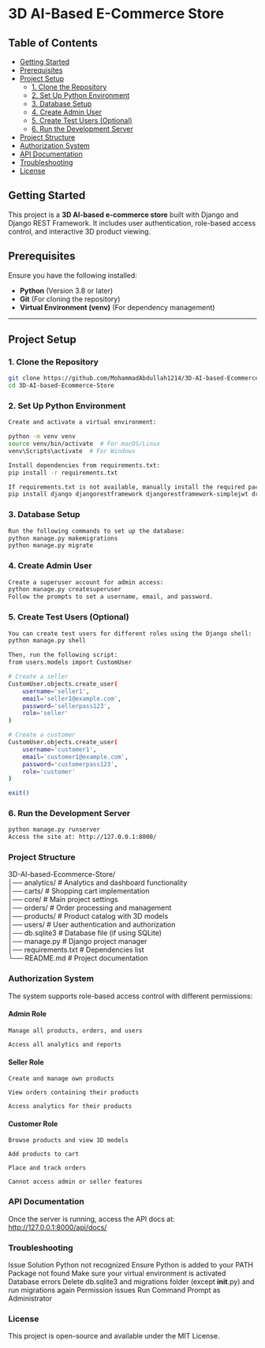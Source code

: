 # 3D AI-Based E-Commerce Store  

## Table of Contents  
- [Getting Started](#getting-started)  
- [Prerequisites](#prerequisites)  
- [Project Setup](#project-setup)  
  - [1. Clone the Repository](#1-clone-the-repository)  
  - [2. Set Up Python Environment](#2-set-up-python-environment)  
  - [3. Database Setup](#3-database-setup)  
  - [4. Create Admin User](#4-create-admin-user)  
  - [5. Create Test Users (Optional)](#5-create-test-users-optional)  
  - [6. Run the Development Server](#6-run-the-development-server)  
- [Project Structure](#project-structure)  
- [Authorization System](#authorization-system)  
- [API Documentation](#api-documentation)  
- [Troubleshooting](#troubleshooting)  
- [License](#license)  


## Getting Started  
This project is a **3D AI-based e-commerce store** built with Django and Django REST Framework. It includes user authentication, role-based access control, and interactive 3D product viewing.  


## Prerequisites  
Ensure you have the following installed:  

- **Python** (Version 3.8 or later)  
- **Git** (For cloning the repository)  
- **Virtual Environment (venv)** (For dependency management)  

---

## Project Setup  

### 1. Clone the Repository  

```bash
git clone https://github.com/MohammadAbdullah1214/3D-AI-based-Ecommerce-Store.git  
cd 3D-AI-based-Ecommerce-Store  
```

### 2. Set Up Python Environment
```bash
Create and activate a virtual environment:

python -m venv venv  
source venv/bin/activate  # For macOS/Linux  
venv\Scripts\activate  # For Windows  

Install dependencies from requirements.txt:
pip install -r requirements.txt  

If requirements.txt is not available, manually install the required packages:
pip install django djangorestframework djangorestframework-simplejwt drf-spectacular pillow  
```

### 3. Database Setup
```bash
Run the following commands to set up the database:
python manage.py makemigrations  
python manage.py migrate  
```
### 4. Create Admin User
```bash
Create a superuser account for admin access:
python manage.py createsuperuser  
Follow the prompts to set a username, email, and password.
```
### 5. Create Test Users (Optional)
```bash
You can create test users for different roles using the Django shell:
python manage.py shell  

Then, run the following script:
from users.models import CustomUser

# Create a seller  
CustomUser.objects.create_user(  
    username='seller1',  
    email='seller1@example.com',  
    password='sellerpass123',  
    role='seller'  
)  

# Create a customer  
CustomUser.objects.create_user(  
    username='customer1',  
    email='customer1@example.com',  
    password='customerpass123',  
    role='customer'  
)  

exit()  
```

### 6. Run the Development Server
```bash
python manage.py runserver  
Access the site at: http://127.0.0.1:8000/
```

###  Project Structure
3D-AI-based-Ecommerce-Store/  
│── analytics/      # Analytics and dashboard functionality  
│── carts/          # Shopping cart implementation  
│── core/           # Main project settings  
│── orders/         # Order processing and management  
│── products/       # Product catalog with 3D models  
│── users/          # User authentication and authorization  
│── db.sqlite3      # Database file (if using SQLite)  
│── manage.py       # Django project manager  
│── requirements.txt # Dependencies list  
└── README.md       # Project documentation  

### Authorization System
The system supports role-based access control with different permissions:

#### Admin Role

    Manage all products, orders, and users

    Access all analytics and reports

#### Seller Role

    Create and manage own products

    View orders containing their products

    Access analytics for their products

#### Customer Role

    Browse products and view 3D models

    Add products to cart

    Place and track orders

    Cannot access admin or seller features

### API Documentation
Once the server is running, access the API docs at:
http://127.0.0.1:8000/api/docs/

### Troubleshooting
Issue	Solution
Python not recognized	Ensure Python is added to your PATH
Package not found	Make sure your virtual environment is activated
Database errors	Delete db.sqlite3 and migrations folder (except __init__.py) and run migrations again
Permission issues	Run Command Prompt as Administrator

### License
This project is open-source and available under the MIT License.